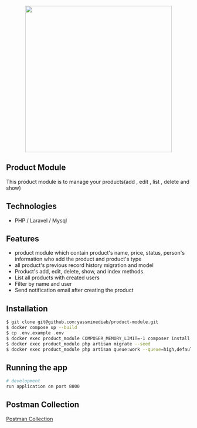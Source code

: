 <p align="center"><a href="https://laravel.com" target="_blank"><img src="https://raw.githubusercontent.com/laravel/art/master/logo-lockup/5%20SVG/2%20CMYK/1%20Full%20Color/laravel-logolockup-cmyk-red.svg" width="400"></a></p>

## Product Module
This product module is to manage your products(add , edit , list , delete and show)

## Technologies
- PHP / Laravel / Mysql

## Features
- product module which contain product's name, price, status, person's information who add the product and product's type
- all product's previous record history migration and model
- Product's add, edit, delete, show, and index methods.
- List all products with created users
- Filter by name and user
- Send notification email after creating the product

## Installation
```bash
$ git clone git@github.com:yassminediab/product-module.git
$ docker compose up --build
$ cp .env.example .env
$ docker exec product_module COMPOSER_MEMORY_LIMIT=-1 composer install
$ docker exec product_module php artisan migrate --seed
$ docker exec product_module php artisan queue:work --queue=high,default
```

## Running the app

```bash
# development
run application on port 8000
```

## Postman Collection

<p><a href="https://drive.google.com/file/d/1QOHzB5e0o3XX4pXAwshNTmVP2VG7T1fV/view?usp=sharing" target="_blank">Postman Collection</a></p>
